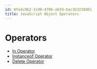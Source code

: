 ```yaml
---
id: 8fa4c9b2-3c98-4706-ab59-6ac3b3238d81
title: JavaScript Object Operators
---
```


# Operators

-   [In Operator](20201113090337-javascript_in_operator)
-   [Instanceof Operator](20201113094246-javascript_instanceof_operator)
-   [Delete Operator](20201113094652-javascript_delete_operator)
